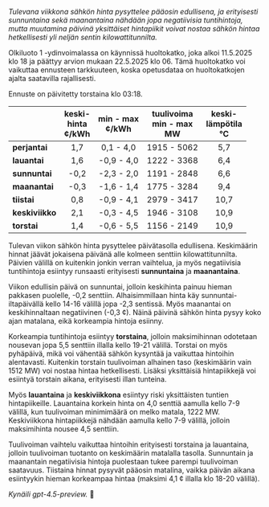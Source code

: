 *Tulevana viikkona sähkön hinta pysyttelee pääosin edullisena, ja erityisesti sunnuntaina sekä maanantaina nähdään jopa negatiivisia tuntihintoja, mutta muutamina päivinä yksittäiset hintapiikit voivat nostaa sähkön hintaa hetkellisesti yli neljän sentin kilowattitunnilta.*

Olkiluoto 1 -ydinvoimalassa on käynnissä huoltokatko, joka alkoi 11.5.2025 klo 18 ja päättyy arvion mukaan 22.5.2025 klo 06. Tämä huoltokatko voi vaikuttaa ennusteen tarkkuuteen, koska opetusdataa on huoltokatkojen ajalta saatavilla rajallisesti.

Ennuste on päivitetty torstaina klo 03:18.

|              | keski-<br>hinta<br>¢/kWh | min - max<br>¢/kWh | tuulivoima<br>min - max<br>MW | keski-<br>lämpötila<br>°C |
|:-------------|:------------------------:|:------------------:|:----------------------------:|:--------------------------:|
| **perjantai**   |           1,7            |     0,1 - 4,0      |        1915 - 5062           |            5,7             |
| **lauantai**    |           1,6            |    -0,9 - 4,0      |        1222 - 3368           |            6,4             |
| **sunnuntai**   |          -0,2            |    -2,3 - 2,0      |        1191 - 2848           |            6,6             |
| **maanantai**   |          -0,3            |    -1,6 - 1,4      |        1775 - 3284           |            9,4             |
| **tiistai**     |           0,8            |    -0,9 - 4,1      |        2979 - 3417           |           10,7             |
| **keskiviikko** |           2,1            |    -0,3 - 4,5      |        1946 - 3108           |           10,9             |
| **torstai**     |           1,4            |    -0,6 - 5,5      |        1156 - 2149           |           10,9             |

Tulevan viikon sähkön hinta pysyttelee päivätasolla edullisena. Keskimäärin hinnat jäävät jokaisena päivänä alle kolmeen senttiin kilowattitunnilta. Päivien välillä on kuitenkin jonkin verran vaihtelua, ja myös negatiivisia tuntihintoja esiintyy runsaasti erityisesti **sunnuntaina** ja **maanantaina**.

Viikon edullisin päivä on sunnuntai, jolloin keskihinta painuu hieman pakkasen puolelle, -0,2 senttiin. Alhaisimmillaan hinta käy sunnuntai-iltapäivällä kello 14-16 välillä jopa -2,3 sentissä. Myös maanantai on keskihinnaltaan negatiivinen (-0,3 ¢). Näinä päivinä sähkön hinta pysyy koko ajan matalana, eikä korkeampia hintoja esiinny.

Korkeampia tuntihintoja esiintyy **torstaina**, jolloin maksimihinnan odotetaan nousevan jopa 5,5 senttiin illalla kello 19-21 välillä. Torstai on myös pyhäpäivä, mikä voi vähentää sähkön kysyntää ja vaikuttaa hintoihin alentavasti. Kuitenkin torstain tuulivoiman alhainen taso (keskimäärin vain 1512 MW) voi nostaa hintaa hetkellisesti. Lisäksi yksittäisiä hintapiikkejä voi esiintyä torstain aikana, erityisesti illan tunteina.

Myös **lauantaina** ja **keskiviikkona** esiintyy riski yksittäisten tuntien hintapiikeille. Lauantaina korkein hinta on 4,0 senttiä aamulla kello 7-9 välillä, kun tuulivoiman minimimäärä on melko matala, 1222 MW. Keskiviikkona hintapiikkejä nähdään aamulla kello 7-9 välillä, jolloin maksimihinta nousee 4,5 senttiin.

Tuulivoiman vaihtelu vaikuttaa hintoihin erityisesti torstaina ja lauantaina, jolloin tuulivoiman tuotanto on keskimäärin matalalla tasolla. Sunnuntain ja maanantain negatiivisia hintoja puolestaan tukee parempi tuulivoiman saatavuus. Tiistaina hinnat pysyvät pääosin matalina, vaikka päivän aikana esiintyykin hieman korkeampaa hintaa (maksimi 4,1 ¢ illalla klo 18-20 välillä).

*Kynäili gpt-4.5-preview.* 🍃
